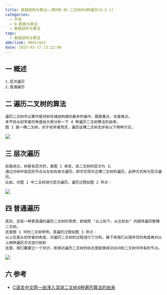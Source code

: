 ```yaml
---
title: 数据结构与算法——第6章-树-二叉树的4种遍历(6.5.1)
categories:
  - 开发
  - N-数据与算法
  - 数据结构与算法
tags:
  - 数据结构与算法
abbrlink: 9841c8a3
date: 2023-03-17 23:12:08
---
```

## 一 概述

```
1.层次遍历
2.普通遍历
```

<!--more-->

## 二 遍历二叉树的算法

```
遍历二叉树可以算作是对树存储结构做的最多的操作，既是重点，也是难点。
本节将从初学者的角度给大家分析一下 4 种遍历二叉树算法的由来。
图 1 是一棵二叉树，对于初学者而言，遍历这棵二叉树无非有以下两种方式。
```

![][1]



## 三 层次遍历

```
前面讲过，树是有层次的，拿图 1 来说，该二叉树的层次为 3。
通过对树中各层的节点从左到右依次遍历，即可实现对正棵二叉树的遍历，此种方式称为层次遍历。
比如，对图 1 中二叉树进行层次遍历，遍历过程如图 2 所示：
```

![][2]

## 四 普通遍历

```
其实，还有一种更普通的遍历二叉树的思想，即按照 "从上到下，从左到右" 的顺序遍历整棵二叉树。
还拿图 1 中的二叉树举例，其遍历过程如图 3 所示：
以上仅是从初学者的角度，对遍历二叉树的过程进行了分析。接下来我们从程序员的角度再对以上两种遍历方式进行剖析
这里，我们要建立一个共识，即成功遍历二叉树的标志是能够成功访问到二叉树中所有的节点。
```

![][3]



## 六 参考

* [C语言中文网—由浅入深讲二叉树4种遍历算法的由来](https://c.biancheng.net/view/vip_3387.html)



[1]:https://cdn.jsdelivr.net/gh/PGzxc/CDN/blog-data-struct-basic/ds-chap6-5-1-1.png
[2]:https://cdn.jsdelivr.net/gh/PGzxc/CDN/blog-data-struct-basic/ds-chap6-5-1-2.png
[3]:https://cdn.jsdelivr.net/gh/PGzxc/CDN/blog-data-struct-basic/ds-chap6-5-1-3.png




